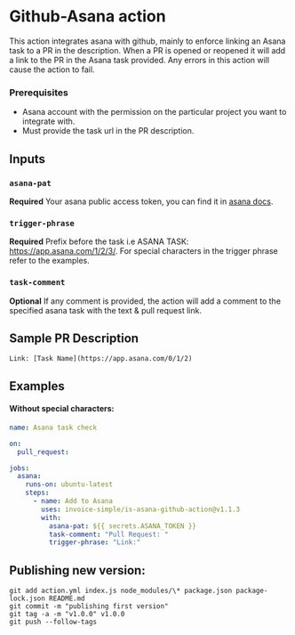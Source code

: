 # Github-Asana action

This action integrates asana with github, mainly to enforce linking an Asana task to a PR in the description. When a PR is opened or reopened it will add a link to the PR in the Asana task provided. Any errors in this action will cause the action to fail.

### Prerequisites

- Asana account with the permission on the particular project you want to integrate with.
- Must provide the task url in the PR description.

## Inputs

### `asana-pat`

**Required** Your asana public access token, you can find it in [asana docs](https://developers.asana.com/docs/#authentication-basics).

### `trigger-phrase`

**Required** Prefix before the task i.e ASANA TASK: https://app.asana.com/1/2/3/. For special characters in the trigger phrase refer to the examples.

### `task-comment`

**Optional** If any comment is provided, the action will add a comment to the specified asana task with the text & pull request link.

## Sample PR Description

`Link: [Task Name](https://app.asana.com/0/1/2)`

## Examples

#### Without special characters:

```yaml
name: Asana task check

on:
  pull_request:

jobs:
  asana:
    runs-on: ubuntu-latest
    steps:
      - name: Add to Asana
        uses: invoice-simple/is-asana-github-action@v1.1.3
        with:
          asana-pat: ${{ secrets.ASANA_TOKEN }}
          task-comment: "Pull Request: "
          trigger-phrase: "Link:"
```

## Publishing new version:

```
git add action.yml index.js node_modules/\* package.json package-lock.json README.md
git commit -m "publishing first version"
git tag -a -m "v1.0.0" v1.0.0
git push --follow-tags
```
